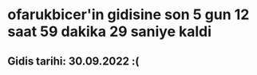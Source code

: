 # ofarukbicer'in gidisine son 5 gun 12 saat 59 dakika 29 saniye kaldi

## Gidis tarihi: 30.09.2022 :(